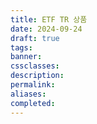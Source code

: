 ```yaml
---
title: ETF TR 상품
date: 2024-09-24
draft: true
tags:
banner:
cssclasses:
description:
permalink:
aliases:
completed:
---
```

